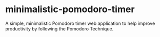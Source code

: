 # minimalistic-pomodoro-timer
A simple, minimalistic Pomodoro timer web application to help improve productivity by following the Pomodoro Technique.
